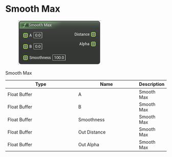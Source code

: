 # Smooth Max

<div align="left" data-full-width="false">

<figure><img src="Smooth_Max.png" alt=""><figcaption></figcaption></figure>

</div>

Smooth Max

<table>
<thead><tr><th width="250">Type</th><th width="200">Name</th><th>Description</th></tr></thead>
<tbody>
<tr><td>Float Buffer</td><td>A</td><td>Smooth Max</td></tr>
<tr><td>Float Buffer</td><td>B</td><td>Smooth Max</td></tr>
<tr><td>Float Buffer</td><td>Smoothness</td><td>Smooth Max</td></tr>
<tr><td>Float Buffer</td><td>Out Distance</td><td>Smooth Max</td></tr>
<tr><td>Float Buffer</td><td>Out Alpha</td><td>Smooth Max</td></tr>
</tbody>
</table>